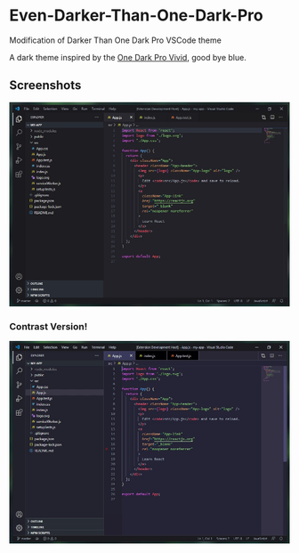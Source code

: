 # Even-Darker-Than-One-Dark-Pro

Modification of Darker Than One Dark Pro VSCode theme

A dark theme inspired by the [One Dark Pro Vivid](https://marketplace.visualstudio.com/items?itemName=zhuangtongfa.Material-theme), good bye blue.

## Screenshots

![Normal Theme](https://github.com/HigorLoren/darker-than-one-dark-pro/blob/master/assets/normal.jpg?raw=true)

### Contrast Version!

![Contrast Theme](https://github.com/HigorLoren/darker-than-one-dark-pro/blob/master/assets/contrast.jpg?raw=true)
